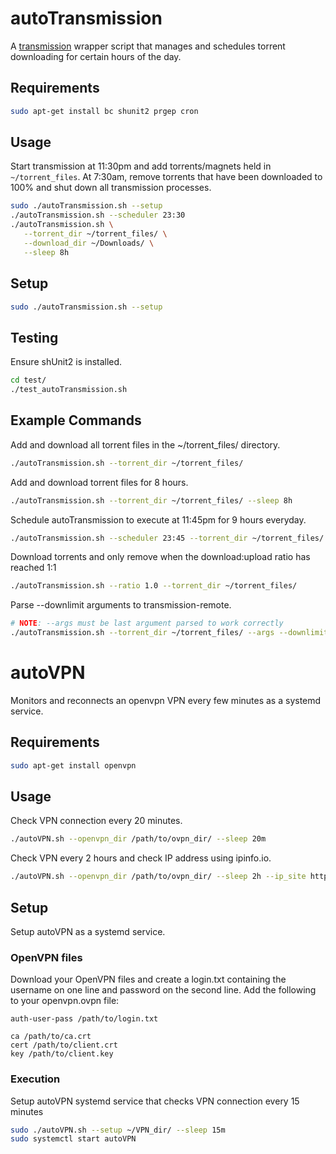 # autoTransmission
A [transmission](https://transmissionbt.com/about/) wrapper script that manages and schedules torrent downloading for certain hours of the day.

## Requirements
``` bash
sudo apt-get install bc shunit2 prgep cron
```
## Usage
Start transmission at 11:30pm and add torrents/magnets held in `~/torrent_files`. At 7:30am, remove torrents that have been downloaded to 100% and shut down all transmission processes.
```bash
sudo ./autoTransmission.sh --setup
./autoTransmission.sh --scheduler 23:30
./autoTransmission.sh \
   --torrent_dir ~/torrent_files/ \
   --download_dir ~/Downloads/ \
   --sleep 8h
```
## Setup
``` bash
sudo ./autoTransmission.sh --setup
```
## Testing
Ensure shUnit2 is installed.
```bash
cd test/
./test_autoTransmission.sh
```
## Example Commands
Add and download all torrent files in the ~/torrent\_files/ directory.
```bash
./autoTransmission.sh --torrent_dir ~/torrent_files/
```
Add and download torrent files for 8 hours.
```bash
./autoTransmission.sh --torrent_dir ~/torrent_files/ --sleep 8h
```
Schedule autoTransmission to execute at 11:45pm for 9 hours everyday.
```bash
./autoTransmission.sh --scheduler 23:45 --torrent_dir ~/torrent_files/ --sleep 9h
```
Download torrents and only remove when the download:upload ratio has reached 1:1
```bash
./autoTransmission.sh --ratio 1.0 --torrent_dir ~/torrent_files/
```
Parse --downlimit arguments to transmission-remote.
```bash
# NOTE: --args must be last argument parsed to work correctly
./autoTransmission.sh --torrent_dir ~/torrent_files/ --args --downlimit 10
```

# autoVPN
Monitors and reconnects an openvpn VPN every few minutes as a systemd service.
## Requirements
``` bash
sudo apt-get install openvpn
```

## Usage
Check VPN connection every 20 minutes.
``` bash
./autoVPN.sh --openvpn_dir /path/to/ovpn_dir/ --sleep 20m
```
Check VPN every 2 hours and check IP address using ipinfo.io.
``` bash
./autoVPN.sh --openvpn_dir /path/to/ovpn_dir/ --sleep 2h --ip_site https://ipinfo.io
```
## Setup
Setup autoVPN as a systemd service.
### OpenVPN files
Download your OpenVPN files and create a login.txt containing the username on one line and password on the second line. Add the following to your openvpn.ovpn file:
```
auth-user-pass /path/to/login.txt

ca /path/to/ca.crt
cert /path/to/client.crt
key /path/to/client.key
```
### Execution
Setup autoVPN systemd service that checks VPN connection every 15 minutes
``` bash
sudo ./autoVPN.sh --setup ~/VPN_dir/ --sleep 15m
sudo systemctl start autoVPN
```
